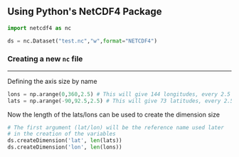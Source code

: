 ## Using Python's NetCDF4 Package

```python
import netcdf4 as nc

ds = nc.Dataset("test.nc","w",format="NETCDF4")
```

### Creating a new ```nc``` file
---

Defining the axis size by name

```python
lons = np.arange(0,360,2.5) # This will give 144 longitudes, every 2.5 degrees
lats = np.arange(-90,92.5,2.5) # This will give 73 latitudes, every 2.5 degrees
```

Now the length of the lats/lons can be used to create the dimension size

```python
# The first argument (lat/lon) will be the reference name used later 
# in the creation of the variables
ds.createDimension('lat', len(lats))
ds.createDimension('lon', len(lons))
```